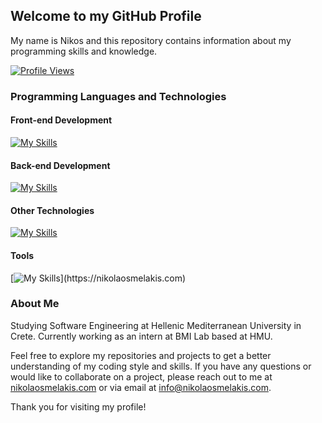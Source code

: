 ## Welcome to my GitHub Profile

My name is Nikos and this repository contains information about my programming skills and knowledge. 


[![Profile Views](https://komarev.com/ghpvc/?username=nikosmelakis)](https://github.com/nikosmelakis)


### Programming Languages and Technologies

#### Front-end Development

[![My Skills](https://skillicons.dev/icons?i=html,,css,,js,,react)](https://nikolaosmelakis.com)

#### Back-end Development

[![My Skills](https://skillicons.dev/icons?i=java,,php,,nodejs,,mongodb,,mysql)](https://nikolaosmelakis.com)

#### Other Technologies
[![My Skills](https://skillicons.dev/icons?i=flutter,,dart,,c,,cpp,,cs,,octave,,postgres,,py,,sqlite)](https://nikolaosmelakis.com)


#### Tools 
[![My Skills](https://skillicons.dev/icons?i=ps,,unity,,vscode,,wordpress,,)](https://nikolaosmelakis.com)


### About Me
Studying Software Engineering at Hellenic Mediterranean University in Crete. 
Currently working as an intern at BMI Lab based at HMU.

Feel free to explore my repositories and projects to get a better understanding of my coding style and skills. If you have any questions or would like to collaborate on a project, please reach out to me at [nikolaosmelakis.com](https://nikolaosmelakis.com) or via email at info@nikolaosmelakis.com.

Thank you for visiting my profile!
